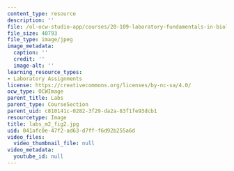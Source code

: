 ```yaml
---
content_type: resource
description: ''
file: /ol-ocw-studio-app/courses/20-109-laboratory-fundamentals-in-biological-engineering-spring-2010/041afc0e47f2ad63d7fff6d92b255a6d_labs_m2_fig2.jpg
file_size: 40793
file_type: image/jpeg
image_metadata:
  caption: ''
  credit: ''
  image-alt: ''
learning_resource_types:
- Laboratory Assignments
license: https://creativecommons.org/licenses/by-nc-sa/4.0/
ocw_type: OCWImage
parent_title: Labs
parent_type: CourseSection
parent_uid: c810141c-0282-3f29-da2a-83f1fe93dcb1
resourcetype: Image
title: labs_m2_fig2.jpg
uid: 041afc0e-47f2-ad63-d7ff-f6d92b255a6d
video_files:
  video_thumbnail_file: null
video_metadata:
  youtube_id: null
---
```

